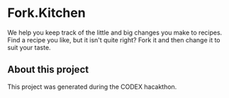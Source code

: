 # Fork.Kitchen

We help you keep track of the little and big changes you make to recipes. Find a recipe you like, but it isn't quite right? Fork it and then change it to suit your taste.

## About this project

This project was generated during the CODEX hacakthon.
